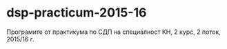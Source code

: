 # dsp-practicum-2015-16
Програмите от практикума по СДП на специалност КН, 2 курс, 2 поток, 2015/16 г.

